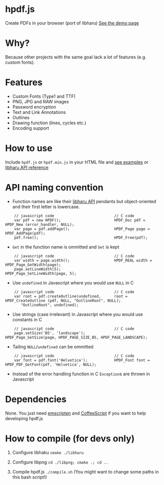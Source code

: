 hpdf.js
=======

Create PDFs in your browser (port of libharu)
[See the demo page](http://manuels.github.com/hpdf.js/)


Why?
====

Because other projects with the same goal lack a lot of features (e.g. custom fonts).


Features
========
- Custom Fonts (Type1 and TTF)
- PNG, JPG and RAW images
- Password encryption
- Text and Link Annotations
- Outlines
- Drawing function (lines, cycles etc.)
- Encoding support


How to use
==========

Include `hpdf.js` or `hpdf.min.js` in your HTML file and [see examples](http://manuels.github.com/hpdf.js/) or [libharu API reference](https://github.com/libharu/libharu/wiki)


API naming convention
=====================

- Function names are like their [libharu API](https://github.com/libharu/libharu/wiki) pendants but object-oriented and their first letter is lowercase.
```
    // javascript code                           // C code
    var pdf = new HPDF();                        HPDF_Doc pdf = HPDF_New (error_handler, NULL);
    var page = pdf.addPage();                    HPDF_Page page = HPDF_AddPage(pdf);
    pdf.free();                                  HPDF_Free(pdf);
```

- ``Get`` in the function name is ommitted and ``Set`` is kept
```
    // javascript code                           // C code
    var width = page.width();                    HPDF_REAL width = HPDF_Page_GetWidth(page);
    page.setLineWidth(5);                        HPDF_Page_SetLineWidth(page, 5);
```

- Use ``undefined`` in Javascript where you would use ``NULL`` in C
```
    // javascript code                           // C code
    var root = pdf.createOutline(undefined,      root = HPDF_CreateOutline (pdf, NULL, "OutlineRoot", NULL);
       "OutlineRoot", undefined);
```

- Use strings (case irrelevant) in Javascript where you would use constants in C
```
    // javascript code                           // C code
    page.setSize('B5', 'landscape');             HPDF_Page_SetSize(page, HPDF_PAGE_SIZE_B5, HPDF_PAGE_LANDSCAPE);
```

- Tailing ``NULL``/``undefined`` can be ommitted
```
    // javascript code                           // C code
    var font = pdf.font('Helvetica');            HPDF_Font font = HPDF_PDF_GetFont(pdf, 'Helvetica', NULL);
```

- Instead of the error handling function in C ``Exception``s are thrown in Javascript


Dependencies
============

None. You just need [emscripten](https://github.com/kripken/emscripten) and [CoffeeScript](http://www.coffeescript.org/) if you want to help developing hpdf.js


How to compile (for devs only)
===============================

1. Configure libhaku
``cmake ./libharu``

1. Configure libpng
``cd ./libpng; cmake .; cd ..``

2. Compile hpdf.js
``./compile.sh``
(You might want to change some paths in this bash script!)

